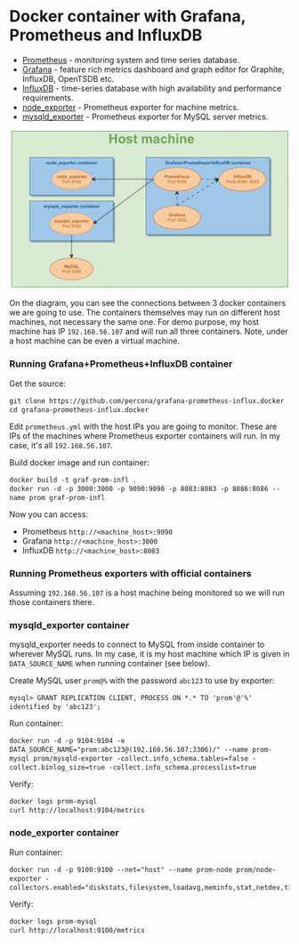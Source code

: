 # Docker container with Grafana, Prometheus and InfluxDB

 * [Prometheus](http://prometheus.io/) - monitoring system and time series database.
 * [Grafana](http://grafana.org/) - feature rich metrics dashboard and graph editor for Graphite, InfluxDB, OpenTSDB etc.
 * [InfluxDB](https://influxdata.com/time-series-platform/influxdb/) - time-series database with high availability and performance requirements. 
 * [node_exporter](https://github.com/prometheus/node_exporter) - Prometheus exporter for machine metrics.
 * [mysqld_exporter](https://github.com/prometheus/mysqld_exporter) - Prometheus exporter for MySQL server metrics.

![image](diagram.png)

On the diagram, you can see the connections between 3 docker containers we are going to use.
The containers themselves may run on different host machines, not necessary the same one.
For demo purpose, my host machine has IP `192.168.56.107` and will run all three containers.
Note, under a host machine can be even a virtual machine.

### Running Grafana+Prometheus+InfluxDB container

Get the source:

    git clone https://github.com/percona/grafana-prometheus-influx.docker
    cd grafana-prometheus-influx.docker

Edit `prometheus.yml` with the host IPs you are going to monitor.
These are IPs of the machines where Prometheus exporter containers will run.
In my case, it's all `192.168.56.107`.

Build docker image and run container:
    
    docker build -t graf-prom-infl .
    docker run -d -p 3000:3000 -p 9090:9090 -p 8083:8083 -p 8086:8086 --name prom graf-prom-infl

Now you can access:

 * Prometheus `http://<machine_host>:9090`
 * Grafana `http://<machine_host>:3000`
 * InfluxDB `http://<machine_host>:8083`

### Running Prometheus exporters with official containers

Assuming `192.168.56.107` is a host machine being monitored so we will run those containers there.

### mysqld_exporter container

mysqld_exporter needs to connect to MySQL from inside container to wherever MySQL runs.
In my case, it is my host machine which IP is given in `DATA_SOURCE_NAME` when running container (see below).

Create MySQL user `prom@%` with the password `abc123` to use by exporter:

    mysql> GRANT REPLICATION CLIENT, PROCESS ON *.* TO 'prom'@'%' identified by 'abc123';

Run container:

    docker run -d -p 9104:9104 -e DATA_SOURCE_NAME="prom:abc123@(192.168.56.107:3306)/" --name prom-mysql prom/mysqld-exporter -collect.info_schema.tables=false -collect.binlog_size=true -collect.info_schema.processlist=true

Verify:

    docker logs prom-mysql
    curl http://localhost:9104/metrics

### node_exporter container

Run container:

    docker run -d -p 9100:9100 --net="host" --name prom-node prom/node-exporter -collectors.enabled="diskstats,filesystem,loadavg,meminfo,stat,netdev,time,uname"

Verify:

    docker logs prom-mysql
    curl http://localhost:9100/metrics
